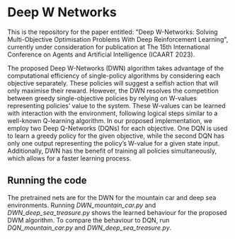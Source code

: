 # Deep W Networks

This is the repository for the paper entitled: "Deep W-Networks: Solving Multi-Objective Optimisation Problems With Deep Reinforcement Learning", currently under consideration for publication at The 15th International Conference on Agents and Artificial Intelligence (ICAART 2023). 

The proposed Deep W-Networks (DWN) algorithm takes advantage of the computational efficiency of single-policy algorithms by considering each objective separately. These policies will suggest a selfish action that will only maximise their reward. However, the DWN resolves the competition between greedy single-objective policies by relying on W-values representing policies’ value to the system. These W-values can be learned with interaction with the environment, following logical steps similar to a well-known Q-learning algorithm. In our proposed implementation, we employ two Deep Q-Networks (DQNs) for each objective. One DQN is used to learn a greedy policy for the given objective, while the second DQN has only one output representing the policy’s W-value for a given state input. Additionally, DWN has the benefit of training all policies simultaneously, which allows for a faster learning process.

## Running the code

The pretrained nets are for the DWN for the mountain car and deep sea environments. Running *DWN_mountain_car.py* and *DWN_deep_sea_treasure.py* shows the learned behaviour for the proposed DWM algorithm. To compare the behaviour to DQN, run *DQN_mountain_car.py* and *DWN_deep_sea_treasure.py*.

